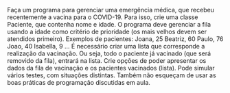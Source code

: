 Faça um programa para gerenciar uma emergência médica, que recebeu recentemente a vacina para o
COVID-19.
Para isso, crie uma classe Paciente, que contenha nome e idade.
O programa deve gerenciar a fila usando a idade como critério de prioridade (os mais velhos devem ser
atendidos primeiro).
Exemplos de pacientes:
Joana, 25
Beatriz, 60
Paulo, 76
Joao, 40
Isabella, 9
...
É necessário criar uma lista que corresponde a realização da vacinação. Ou seja, todo o paciente já
vacinado (que será removido da fila), entrará na lista. Crie opções de poder apresentar os dados da fila de
vacinação e os pacientes vacinados (lista).
Pode simular vários testes, com situações distintas. Também não esqueçam de usar as boas práticas de
programação discutidas em aula.
 
